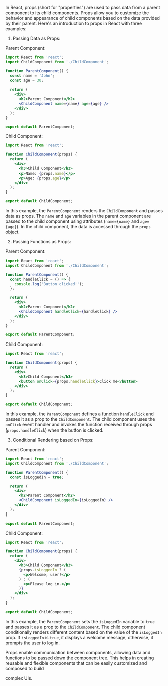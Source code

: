 
In React, props (short for "properties") are used to pass data from a parent component to its child components. Props allow you to customize the behavior and appearance of child components based on the data provided by their parent. Here's an introduction to props in React with three examples:

1. Passing Data as Props:

Parent Component:
```jsx
import React from 'react';
import ChildComponent from './ChildComponent';

function ParentComponent() {
  const name = 'John';
  const age = 30;

  return (
    <div>
      <h2>Parent Component</h2>
      <ChildComponent name={name} age={age} />
    </div>
  );
}

export default ParentComponent;
```

Child Component:
```jsx
import React from 'react';

function ChildComponent(props) {
  return (
    <div>
      <h3>Child Component</h3>
      <p>Name: {props.name}</p>
      <p>Age: {props.age}</p>
    </div>
  );
}

export default ChildComponent;
```

In this example, the `ParentComponent` renders the `ChildComponent` and passes data as props. The `name` and `age` variables in the parent component are passed to the child component using attributes (`name={name}` and `age={age}`). In the child component, the data is accessed through the `props` object.

2. Passing Functions as Props:

Parent Component:
```jsx
import React from 'react';
import ChildComponent from './ChildComponent';

function ParentComponent() {
  const handleClick = () => {
    console.log('Button clicked!');
  };

  return (
    <div>
      <h2>Parent Component</h2>
      <ChildComponent handleClick={handleClick} />
    </div>
  );
}

export default ParentComponent;
```

Child Component:
```jsx
import React from 'react';

function ChildComponent(props) {
  return (
    <div>
      <h3>Child Component</h3>
      <button onClick={props.handleClick}>Click me</button>
    </div>
  );
}

export default ChildComponent;
```

In this example, the `ParentComponent` defines a function `handleClick` and passes it as a prop to the `ChildComponent`. The child component uses the `onClick` event handler and invokes the function received through props (`props.handleClick`) when the button is clicked.

3. Conditional Rendering based on Props:

Parent Component:
```jsx
import React from 'react';
import ChildComponent from './ChildComponent';

function ParentComponent() {
  const isLoggedIn = true;

  return (
    <div>
      <h2>Parent Component</h2>
      <ChildComponent isLoggedIn={isLoggedIn} />
    </div>
  );
}

export default ParentComponent;
```

Child Component:
```jsx
import React from 'react';

function ChildComponent(props) {
  return (
    <div>
      <h3>Child Component</h3>
      {props.isLoggedIn ? (
        <p>Welcome, user!</p>
      ) : (
        <p>Please log in.</p>
      )}
    </div>
  );
}

export default ChildComponent;
```

In this example, the `ParentComponent` sets the `isLoggedIn` variable to `true` and passes it as a prop to the `ChildComponent`. The child component conditionally renders different content based on the value of the `isLoggedIn` prop. If `isLoggedIn` is `true`, it displays a welcome message, otherwise, it prompts the user to log in.

Props enable communication between components, allowing data and functions to be passed down the component tree. This helps in creating reusable and flexible components that can be easily customized and composed to build

 complex UIs.